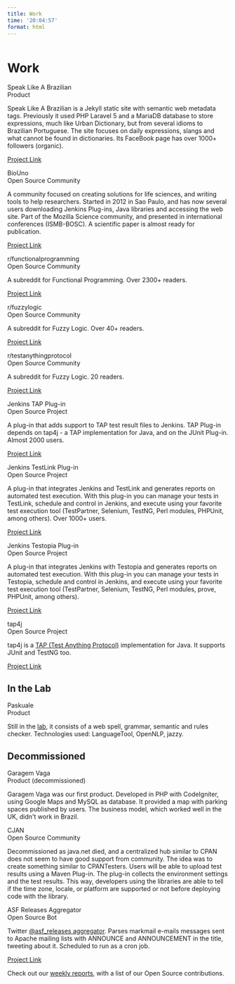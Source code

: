 ```yaml
---
title: Work
time: '20:04:57'
format: html
---
```


<div class="ui basic segment" id="content">
    <div class="ui stackable grid container">
        <div class="row">
            <div class="sixteen wide column">
                <h1>Work</h1>
            </div>
        </div>
        <div class="row">
            <div class="sixteen wide column">
                <div class="ui cards">
                    <div class="card">
                        <div class="content">
                            <div class="header">Speak Like A Brazilian</div>
                            <div class="meta">Product</div>
                            <div class="description">
                                <p>Speak Like A Brazilian is a Jekyll static site with semantic web metadata tags. Previously it used PHP Laravel 5 and a MariaDB database to store expressions, much like Urban Dictionary, but from several idioms to Brazilian Portuguese. The site focuses on daily expressions, slangs and what cannot be found in dictionaries. Its FaceBook page has over 1000+ followers (organic).</p>
                                <p><a href="https://speaklikeabrazilian.com/">Project Link</a></p>
                            </div>
                        </div>
                    </div>
                    <div class="card">
                        <div class="content">
                            <div class="header">BioUno</div>
                            <div class="meta">Open Source Community</div>
                            <div class="description">
                                <p>A community focused on creating solutions for life sciences, and writing tools to help researchers. Started in 2012 in Sao Paulo, and has now several users downloading Jenkins Plug-ins, Java libraries and accessing the web site. Part of the Mozilla Science community, and presented in international conferences (ISMB-BOSC). A scientific paper is almost ready for publication.</p>
                                <p><a href="http://biouno.org/">Project Link</a></p>
                            </div>
                        </div>
                    </div>
                    <div class="card">
                        <div class="content">
                            <div class="header">r/functionalprogramming</div>
                            <div class="meta">Open Source Community</div>
                            <div class="description">
                                <p>A subreddit for Functional Programming. Over 2300+ readers.</p>
                                <p><a href="https://www.reddit.com/r/functionalprogramming/">Project Link</a></p>
                            </div>
                        </div>
                    </div>
                    <div class="card">
                        <div class="content">
                            <div class="header">r/fuzzylogic</div>
                            <div class="meta">Open Source Community</div>
                            <div class="description">
                                <p>A subreddit for Fuzzy Logic. Over 40+ readers.</p>
                                <p><a href="https://www.reddit.com/r/fuzzylogic/">Project Link</a></p>
                            </div>
                        </div>
                    </div>
                    <div class="card">
                        <div class="content">
                            <div class="header">r/testanythingprotocol</div>
                            <div class="meta">Open Source Community</div>
                            <div class="description">
                                <p>A subreddit for Fuzzy Logic. 20 readers.</p>
                                <p><a href="https://www.reddit.com/r/testanythingprotocol/">Project Link</a></p>
                            </div>
                        </div>
                    </div>
                    <div class="card">
                        <div class="content">
                            <div class="header">Jenkins TAP Plug-in</div>
                            <div class="meta">Open Source Project</div>
                            <div class="description">
                                <p>A plug-in that adds support to TAP test result files to Jenkins. TAP Plug-in depends on tap4j - a TAP implementation for Java, and on the JUnit Plug-in. Almost 2000 users.</p>
                                <p><a href="https://wiki.jenkins-ci.org/display/JENKINS/TAP+Plugin">Project Link</a></p>
                            </div>
                        </div>
                    </div>
                    <div class="card">
                        <div class="content">
                            <div class="header">Jenkins TestLink Plug-in</div>
                            <div class="meta">Open Source Project</div>
                            <div class="description">
                                <p>A plug-in that integrates Jenkins and TestLink and generates reports on automated test execution. With this plug-in you can manage your tests in TestLink, schedule and control in Jenkins, and execute using your favorite test execution tool (TestPartner, Selenium, TestNG, Perl modules, PHPUnit, among others). Over 1000+ users.</p>
                                <p><a href="https://wiki.jenkins-ci.org/display/JENKINS/TestLink+Plugin">Project Link</a></p>
                            </div>
                        </div>
                    </div>
                    <div class="card">
                        <div class="content">
                            <div class="header">Jenkins Testopia Plug-in</div>
                            <div class="meta">Open Source Project</div>
                            <div class="description">
                                <p>A plug-in that integrates Jenkins with Testopia and generates reports on automated test execution. With this plug-in you can manage your tests in Testopia, schedule and control in Jenkins, and execute using your favorite test execution tool (TestPartner, Selenium, TestNG, Perl modules, prove, PHPUnit, among others).</p>
                                <p><a href="https://wiki.jenkins-ci.org/display/JENKINS/Testopia+Plugin">Project Link</a></p>
                            </div>
                        </div>
                    </div>
                    <div class="card">
                        <div class="content">
                            <div class="header">tap4j</div>
                            <div class="meta">Open Source Project</div>
                            <div class="description">
                                <p>tap4j is a <a href="http://testanything.org">TAP (Test Anything Protocol)</a> implementation for Java. It supports JUnit and TestNG too.</p>
                                <p><a href="https://tupilabs.github.io/tap4j">Project Link</a></p>
                            </div>
                        </div>
                    </div>
                </div>
                <h2>In the Lab</h2>
                <div class="ui cards">
                    <div class="card">
                        <div class="content">
                            <div class="header">Paskuale</div>
                            <div class="meta">Product</div>
                            <div class="description">
                                <p>Still in the <a href="{{ site.root }}lab">lab</a>, it consists of a web spell, grammar, semantic and rules checker. Technologies used: LanguageTool, OpenNLP, jazzy.</p>
                            </div>
                        </div>
                    </div>
                </div>
                <h2>Decommissioned</h2>
                <div class="ui cards">
                    <div class="card">
                        <div class="content">
                            <div class="header">Garagem Vaga</div>
                            <div class="meta">Product (decommissioned)</div>
                            <div class="description">
                                <p>Garagem Vaga was our first product. Developed in PHP with CodeIgniter, using Google Maps and MySQL as database. It provided a map with parking spaces published by users. The business model, which worked well in the UK, didn't work in Brazil.</p>
                            </div>
                        </div>
                    </div>
                    <div class="card">
                        <div class="content">
                            <div class="header">CJAN</div>
                            <div class="meta">Open Source Community</div>
                            <div class="description">
                                <p>Decommissioned as java.net died, and a centralized hub similar to CPAN does not seem to have good support from community. The idea was to create something similar to CPANTesters. Users will be able to upload test results using a Maven Plug-in. The plug-in collects the environment settings and the test results. This way, developers using the libraries are able to tell if the time zone, locale, or platform are supported or not before deploying code with the library.</p>
                            </div>
                        </div>
                    </div>
                    <div class="card">
                        <div class="content">
                            <div class="header">ASF Releases Aggregator</div>
                            <div class="meta">Open Source Bot</div>
                            <div class="description">
                                <p>Twitter <a href="https://twitter.com/asf_releases">@asf_releases aggregator</a>. Parses markmail e-mails messages sent to Apache mailing lists with ANNOUNCE and ANNOUNCEMENT in the title, tweeting about it. Scheduled to run as a cron job.</p>
                                <p><a href="https://github.com/tupilabs/asf_releases_aggregator">Project Link</a></p>
                            </div>
                        </div>
                    </div>
                </div>
                <div class='ui divider'></div>
                <div class='ui container'>
                    <p>Check out our <a href="{{ site.root }}tag/tupilabs-report">weekly reports</a>, with a list of our Open Source contributions.</p>
                </div>
            </div>
        </div>
    </div>
</div>


